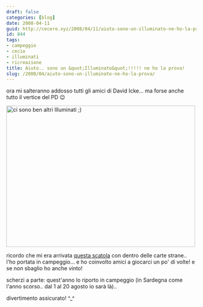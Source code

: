 ```yaml
---
draft: false
categories: [blog]
date: 2008-04-11
guid: http://cecere.xyz/2008/04/11/aiuto-sono-un-illuminato-ne-ho-la-prova/
id: 844
tags:
- campeggio
- cecio
- illuminati
- ricreazione
title: Aiuto.. sono un &quot;Illuminato&quot;!!!!! ne ho la prova!
slug: /2008/04/aiuto-sono-un-illuminato-ne-ho-la-prova/
---
```


ora mi salteranno addosso tutti gli amici di David Icke… ma forse anche tutto il vertice del PD 😉

[<img src="http://farm3.static.flickr.com/2288/2183712053_e98db8cf11.jpg" width="500" height="374" alt="ci sono ben altri Illuminati ;)" />](http://www.flickr.com/photos/krur/2183712053/ "ci sono ben altri Illuminati ;) di Humanist 2.0, su Flickr")

ricordo che mi era arrivata [questa scatola](http://www.sjgames.com/illuminati/) con dentro delle carte strane.. l'ho portata in campeggio… e ho coinvolto amici a giocarci un po' di volte! e se non sbaglio ho anche vinto!

scherzi a parte: quest'anno lo riporto in campeggio (in Sardegna come l'anno scorso.. dal 1 al 20 agosto io sarà là)..
  
divertimento assicurato! ^_^